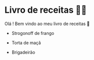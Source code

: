 # Livro de receitas :man_cook:

Olá ! Bem vindo ao meu livro de receitas :wave:

- Strogonoff de frango

- Torta de maçã 

- Brigadeirão
